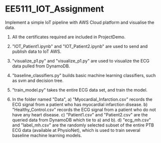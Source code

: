 # EE5111_IOT_Assignment
Implement a simple IoT pipeline with AWS Cloud platform and visualise the data.


1. All the certificates required are included in ProjectDemo.

2. "IOT_Patient1.ipynb" and "IOT_Patient2.ipynb" are used to send and publish data to IoT AWS.

3. "visualize_p1.py" and "visualize_p1.py" are used to visualize the ECG data pulled from DynamoDB.

4. "baseline_classifiers.py" builds basic machine learning classifiers, such as svm and decision tree.

5. "train_model.py" takes the entire ECG data set, and train the model.

6. In the folder named "Data", 
  a) "Myocardial_Infarction.csv" records the ECG signal from a patient who has myocardial infarction disease.
  b) "Healthy_Control.csv" records the ECG signal from a patient who do not have any heart disease.
  c) "Patient1.csv" and "Patient2.csv" are the queried data from DynamoDB which tie to a) and b).
  d) "ecg_mh.csv" and "label_mh.csv" are the randomly selected subset of the entire PTB ECG data (available at PhysioNet),
     which is used to train several baseline machine learning models.
